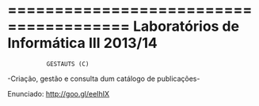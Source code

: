 =======================================
Laboratórios de Informática III 2013/14
=======================================
               GESTAUTS (C)
-Criação, gestão e consulta dum catálogo de publicações-

Enunciado: http://goo.gl/eeIhIX

